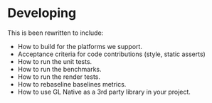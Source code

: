 # Developing

This is been rewritten to include:

- How to build for the platforms we support.
- Acceptance criteria for code contributions (style, static asserts)
- How to run the unit tests.
- How to run the benchmarks.
- How to run the render tests.
- How to rebaseline baselines metrics.
- How to use GL Native as a 3rd party library in your project.

